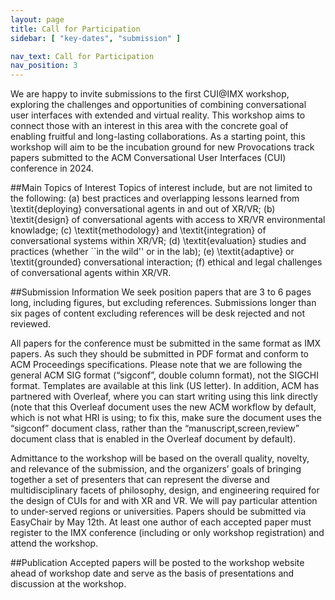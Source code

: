 ```yaml
---
layout: page
title: Call for Participation
sidebar: [ "key-dates", "submission" ]

nav_text: Call for Participation
nav_position: 3
---
```



We are happy to invite submissions to the first CUI@IMX workshop, exploring the challenges and opportunities of combining conversational user interfaces with extended and virtual reality. 
This workshop aims to connect those with an interest in this area with the concrete goal of enabling fruitful and long-lasting collaborations. As a starting point, this workshop will aim to be the incubation ground for new Provocations track papers submitted to the ACM Conversational User Interfaces (CUI) conference in 2024. 

##Main Topics of Interest
Topics of interest include, but are not limited to the following: (a) best practices and overlapping lessons learned from \textit{deploying} conversational agents in and out of XR/VR; (b) \textit{design} of conversational agents with access to XR/VR environmental knowladge; (c) \textit{methodology} and \textit{integration} of conversational systems within XR/VR; (d) \textit{evaluation} studies and practices (whether ``in the wild'' or in the lab); (e) \textit{adaptive} or \textit{grounded} conversational interaction; (f) ethical and legal challenges of conversational agents within XR/VR.

##Submission Information
We seek position papers that are 3 to 6 pages long, including figures, but excluding references. Submissions longer than six pages of content excluding references will be desk rejected and not reviewed.

All papers for the conference must be submitted in the same format as IMX papers. As such they should be submitted in PDF format and conform to ACM Proceedings specifications. Please note that we are following the general ACM SIG format (“sigconf”, double column format), not the SIGCHI format. Templates are available at this link (US letter). In addition, ACM has partnered with Overleaf, where you can start writing using this link directly (note that this Overleaf document uses the new ACM workflow by default, which is not what HRI is using; to fix this, make sure the document uses the “sigconf” document class, rather than the “manuscript,screen,review” document class that is enabled in the Overleaf document by default).

Admittance to the workshop will be based on the overall quality, novelty, and relevance of the submission, and the organizers’ goals of bringing together a set of presenters that can represent the diverse and multidisciplinary facets of philosophy, design, and engineering required for the design of CUIs for and with XR and VR. We will pay particular attention to under-served regions or universities. Papers should be submitted via EasyChair by May 12th. At least one author of each accepted paper must register to the IMX conference (including or only workshop registration) and attend the workshop.

##Publication
Accepted papers will be posted to the workshop website ahead of workshop date and serve as the basis of presentations and discussion at the workshop. 


